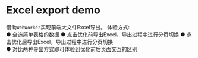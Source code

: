 # Excel export demo 
借助`WebWorker`实现前端大文件Excel导出。
体验方式:  
● 全选简单表格的数据 
● 点击优化前导出Excel，导出过程中进行分页切换 
● 点击优化后导出Excel，导出过程中进行分页切换  
● 对比两种导出方式即可体验到优化前后页面交互的区别

